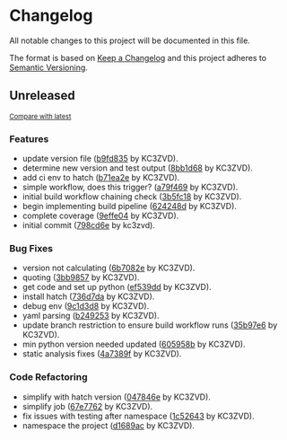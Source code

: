 # Changelog

All notable changes to this project will be documented in this file.

The format is based on [Keep a Changelog](http://keepachangelog.com/en/1.0.0/)
and this project adheres to [Semantic Versioning](http://semver.org/spec/v2.0.0.html).

<!-- insertion marker -->
## Unreleased

<small>[Compare with latest](https://github.com/KC3ZVD/iot-state/compare/798cd6e68b7fea4e518d7c95aa116262d521c159...HEAD)</small>

### Features

- update version file ([b9fd835](https://github.com/KC3ZVD/iot-state/commit/b9fd835708a108c2a27ea56f6d1b96fba131f72b) by KC3ZVD).
- determine new version and test output ([8bb1d68](https://github.com/KC3ZVD/iot-state/commit/8bb1d683357538d8511a8489a47cbf285a886d3c) by KC3ZVD).
- add ci env to hatch ([b71ea2e](https://github.com/KC3ZVD/iot-state/commit/b71ea2e23360349e142aac62166f474e1d2fa8a0) by KC3ZVD).
- simple workflow, does this trigger? ([a79f469](https://github.com/KC3ZVD/iot-state/commit/a79f4691b7c90a20d91062ea09e9b95be03863eb) by KC3ZVD).
- initial build workflow chaining check ([3b5fc18](https://github.com/KC3ZVD/iot-state/commit/3b5fc18a55aadb7adb8c9a4e8657a8b7a41dbd55) by KC3ZVD).
- begin implementing build pipeline ([624248d](https://github.com/KC3ZVD/iot-state/commit/624248d4122ac5ff8aa4494e440b221a54be3ac2) by KC3ZVD).
- complete coverage ([9effe04](https://github.com/KC3ZVD/iot-state/commit/9effe0478c4f50253f7f279d2e77b2dc0b24a91a) by KC3ZVD).
- initial commit ([798cd6e](https://github.com/KC3ZVD/iot-state/commit/798cd6e68b7fea4e518d7c95aa116262d521c159) by kc3zvd).

### Bug Fixes

- version not calculating ([6b7082e](https://github.com/KC3ZVD/iot-state/commit/6b7082eda8fd120ecfa1542ba49b2bb41f7c1f7e) by KC3ZVD).
- quoting ([3bb9857](https://github.com/KC3ZVD/iot-state/commit/3bb9857ffba9ca864ed9f2aa955b658ca40da831) by KC3ZVD).
- get code and set up python ([ef539dd](https://github.com/KC3ZVD/iot-state/commit/ef539dd7da3968b5f4f155583fa8a30bf45726ab) by KC3ZVD).
- install hatch ([736d7da](https://github.com/KC3ZVD/iot-state/commit/736d7da9e940a733eb798e4b303ac427708cee64) by KC3ZVD).
- debug env ([9c1d3d8](https://github.com/KC3ZVD/iot-state/commit/9c1d3d89820ac0aa7afb9322026f14a3272694e5) by KC3ZVD).
- yaml parsing ([b249253](https://github.com/KC3ZVD/iot-state/commit/b24925393ca0eacb927004a19fe7163b19aea2ae) by KC3ZVD).
- update branch restriction to ensure build workflow runs ([35b97e6](https://github.com/KC3ZVD/iot-state/commit/35b97e6226bf9ce2db453568e9d27af0f9f16e27) by KC3ZVD).
- min python version needed updated ([605958b](https://github.com/KC3ZVD/iot-state/commit/605958b18db9ca3f1bb9514588b81b459bfda1ba) by KC3ZVD).
- static analysis fixes ([4a7389f](https://github.com/KC3ZVD/iot-state/commit/4a7389f80d8d69d8135a5f3b712c75f55b42b997) by KC3ZVD).

### Code Refactoring

- simplify with hatch version ([047846e](https://github.com/KC3ZVD/iot-state/commit/047846ebe22e39a782a0d31b3815a33dfcb48ecd) by KC3ZVD).
- simplify job ([67e7762](https://github.com/KC3ZVD/iot-state/commit/67e7762b0008cfde81f889526fb1bdbd70482390) by KC3ZVD).
- fix issues with testing after namespace ([1c52643](https://github.com/KC3ZVD/iot-state/commit/1c52643b1a83792b6cde70252507fad9cae98876) by KC3ZVD).
- namespace the project ([d1689ac](https://github.com/KC3ZVD/iot-state/commit/d1689ac72456e41e9be6d15890cfd5c7f3679b53) by KC3ZVD).

<!-- insertion marker -->
